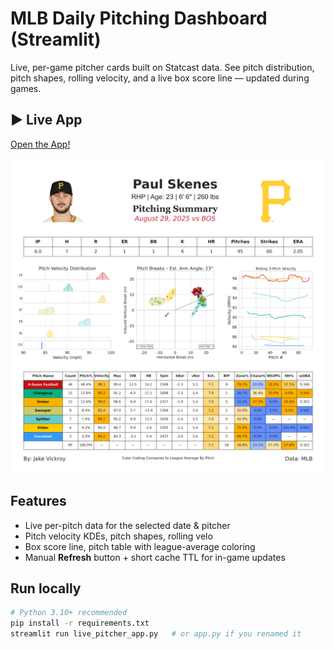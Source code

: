 # MLB Daily Pitching Dashboard (Streamlit)

Live, per-game pitcher cards built on Statcast data. See pitch distribution, pitch shapes, rolling velocity, and a live box score line — updated during games.

## ▶️ Live App
[Open the App!](https://live-pitcher-cards-kfj6cewgleddp2wlwmr74v.streamlit.app/)


![Screenshot](assets/paul_skenes_082925.png)

## Features
- Live per-pitch data for the selected date & pitcher
- Pitch velocity KDEs, pitch shapes, rolling velo
- Box score line, pitch table with league-average coloring
- Manual **Refresh** button + short cache TTL for in-game updates

## Run locally
```bash
# Python 3.10+ recommended
pip install -r requirements.txt
streamlit run live_pitcher_app.py   # or app.py if you renamed it

